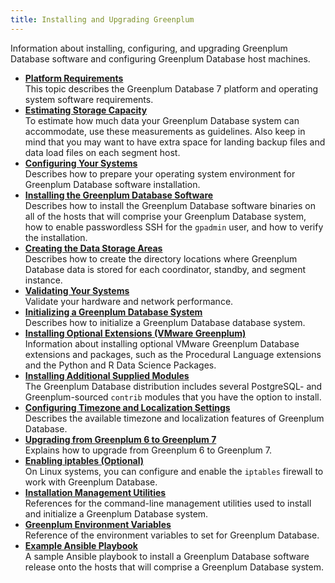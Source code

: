 ```yaml
---
title: Installing and Upgrading Greenplum 
---
```


Information about installing, configuring, and upgrading Greenplum Database software and configuring Greenplum Database host machines.

-   **[Platform Requirements](platform-requirements-overview.html)**  
This topic describes the Greenplum Database 7 platform and operating system software requirements.
-   **[Estimating Storage Capacity](capacity_planning.html)**  
To estimate how much data your Greenplum Database system can accommodate, use these measurements as guidelines. Also keep in mind that you may want to have extra space for landing backup files and data load files on each segment host.
-   **[Configuring Your Systems](prep_os.html)**  
Describes how to prepare your operating system environment for Greenplum Database software installation.
-   **[Installing the Greenplum Database Software](install_gpdb.html)**  
Describes how to install the Greenplum Database software binaries on all of the hosts that will comprise your Greenplum Database system, how to enable passwordless SSH for the `gpadmin` user, and how to verify the installation.
-   **[Creating the Data Storage Areas](create_data_dirs.html)**  
Describes how to create the directory locations where Greenplum Database data is stored for each coordinator, standby, and segment instance.
-   **[Validating Your Systems](validate.html)**  
Validate your hardware and network performance.
-   **[Initializing a Greenplum Database System](init_gpdb.html)**  
Describes how to initialize a Greenplum Database database system.
-   **[Installing Optional Extensions \(VMware Greenplum\)](data_sci_pkgs.html)**  
Information about installing optional VMware Greenplum Database extensions and packages, such as the Procedural Language extensions and the Python and R Data Science Packages.
-   **[Installing Additional Supplied Modules](install_modules.html)**  
The Greenplum Database distribution includes several PostgreSQL- and Greenplum-sourced `contrib` modules that you have the option to install.
-   **[Configuring Timezone and Localization Settings](localization.html)**  
Describes the available timezone and localization features of Greenplum Database.
-   **[Upgrading from Greenplum 6 to Greenplum 7](upgrading_6_to_7.html)**  
Explains how to upgrade from Greenplum 6 to Greenplum 7. 
-   **[Enabling iptables \(Optional\)](enable_iptables.html)**  
On Linux systems, you can configure and enable the `iptables` firewall to work with Greenplum Database.
-   **[Installation Management Utilities](apx_mgmt_utils.html)**  
References for the command-line management utilities used to install and initialize a Greenplum Database system.
-   **[Greenplum Environment Variables](env_var_ref.html)**  
Reference of the environment variables to set for Greenplum Database.
-   **[Example Ansible Playbook](ansible-example.html)**  
A sample Ansible playbook to install a Greenplum Database software release onto the hosts that will comprise a Greenplum Database system.

